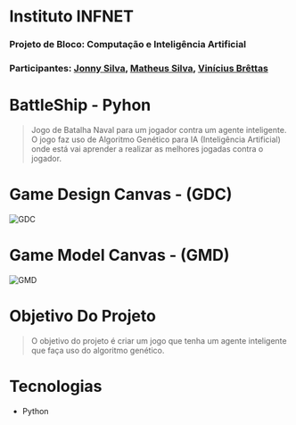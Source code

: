 # Instituto INFNET

### Projeto de Bloco: Computação e Inteligência Artificial

### Participantes: [Jonny Silva](https://github.com/JonnySilva), [Matheus Silva](https://github.com/matheus-srego), [Vinícius Brêttas](https://github.com/Brettas)

# BattleShip - Pyhon

> Jogo de Batalha Naval para um jogador contra um agente inteligente. O jogo faz uso de Algoritmo Genético para IA (Inteligência Artificial) onde está vai aprender a realizar as melhores jogadas contra o jogador.

# Game Design Canvas - (GDC)

![GDC](https://github.com/JonnySilva/battleship-python/blob/main/regra_de_negocio/GMC.jpg)


# Game Model Canvas - (GMD)

![GMD](https://github.com/JonnySilva/battleship-python/blob/main/regra_de_negocio/GMC.jpg)

# Objetivo Do Projeto

> O objetivo do projeto é criar um jogo que tenha um agente inteligente que faça uso do algoritmo genético.

# Tecnologias

* Python

